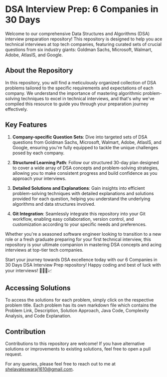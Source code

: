 # DSA Interview Prep: 6 Companies in 30 Days

Welcome to our comprehensive Data Structures and Algorithms (DSA) interview preparation repository! This repository is designed to help you ace technical interviews at top tech companies, featuring curated sets of crucial questions from six industry giants: Goldman Sachs, Microsoft, Walmart, Adobe, AtlasIS, and Google.

## About the Repository

In this repository, you will find a meticulously organized collection of DSA problems tailored to the specific requirements and expectations of each company. We understand the importance of mastering algorithmic problem-solving techniques to excel in technical interviews, and that's why we've compiled this resource to guide you through your preparation journey effectively.

## Key Features

1. **Company-specific Question Sets**: Dive into targeted sets of DSA questions from Goldman Sachs, Microsoft, Walmart, Adobe, AtlasIS, and Google, ensuring you're fully equipped to tackle the unique challenges posed by each company.

2. **Structured Learning Path**: Follow our structured 30-day plan designed to cover a wide array of DSA concepts and problem-solving strategies, allowing you to make consistent progress and build confidence as you approach your interviews.

3. **Detailed Solutions and Explanations**: Gain insights into efficient problem-solving techniques with detailed explanations and solutions provided for each question, helping you understand the underlying algorithms and data structures involved.

4. **Git Integration**: Seamlessly integrate this repository into your Git workflow, enabling easy collaboration, version control, and customization according to your specific needs and preferences.

Whether you're a seasoned software engineer looking to transition to a new role or a fresh graduate preparing for your first technical interview, this repository is your ultimate companion in mastering DSA concepts and acing interviews at top-tier tech companies.

Start your journey towards DSA excellence today with our 6 Companies in 30 Days DSA Interview Prep repository! Happy coding and best of luck with your interviews! 🚀👨‍💻📈

## Accessing Solutions

To access the solutions for each problem, simply click on the respective problem title. Each problem has its own markdown file which contains the Problem Link, Description, Solution Approach, Java Code, Complexity Analysis, and Code Explanation.

## Contribution

Contributions to this repository are welcome! If you have alternative solutions or improvements to existing solutions, feel free to open a pull request.

For any queries, please feel free to reach out to me at [shelavaleswaraj1610@gmail.com](mailto:shelavaleswaraj1610@gmail.com).
